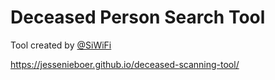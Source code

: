 # Deceased Person Search Tool

Tool created by [@SiWiFi](https://t.me/SiWiFi)

https://jessenieboer.github.io/deceased-scanning-tool/
